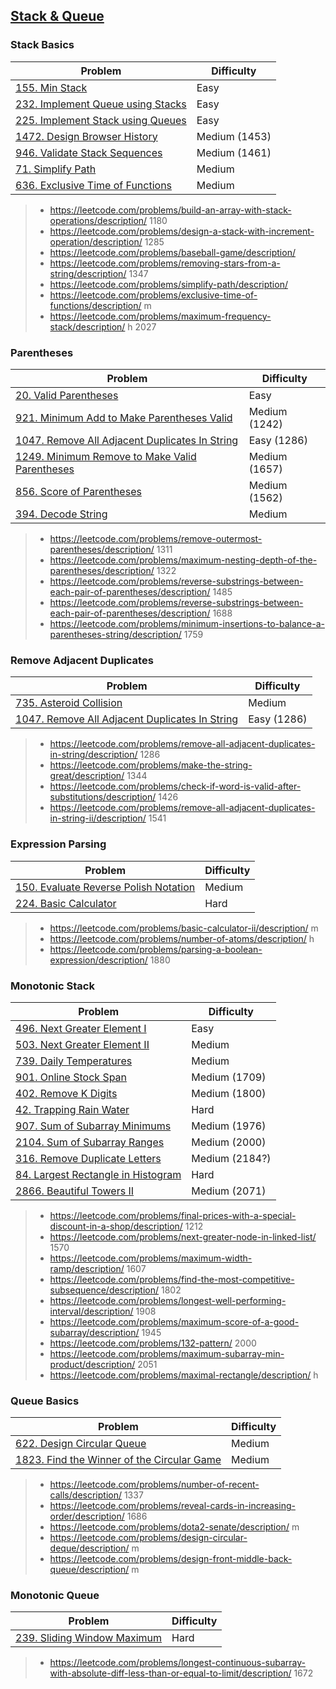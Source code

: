 ## [Stack & Queue](../topics/stack-queue.md)

### Stack Basics
| Problem          | Difficulty |
|------------------|------------|
|[155. Min Stack](../leetcode/155.min-stack.md)|Easy|
|[232. Implement Queue using Stacks](../leetcode/232.implement-queue-using-stacks.md)|Easy|
|[225. Implement Stack using Queues](../leetcode/225.implement-stack-using-queues.md)|Easy|
|[1472. Design Browser History](../leetcode/1472.design-browser-history.md)|Medium (1453)|
|[946. Validate Stack Sequences](../leetcode/946.validate-stack-sequences.md)|Medium (1461)|
|[71. Simplify Path](../leetcode/71.simplify-path.md)|Medium|
|[636. Exclusive Time of Functions](../leetcode/636.exclusive-time-of-functions.md)|Medium|

> * https://leetcode.com/problems/build-an-array-with-stack-operations/description/ 1180
> * https://leetcode.com/problems/design-a-stack-with-increment-operation/description/ 1285
> * https://leetcode.com/problems/baseball-game/description/
> * https://leetcode.com/problems/removing-stars-from-a-string/description/ 1347
> * https://leetcode.com/problems/simplify-path/description/
> * https://leetcode.com/problems/exclusive-time-of-functions/description/ m
> * https://leetcode.com/problems/maximum-frequency-stack/description/ h 2027

### Parentheses
| Problem          | Difficulty |
|------------------|------------|
|[20. Valid Parentheses](../leetcode/20.valid-parentheses.md)|Easy|
|[921. Minimum Add to Make Parentheses Valid](../leetcode/921.minimum-add-to-make-parentheses-valid.md)|Medium (1242)|
|[1047. Remove All Adjacent Duplicates In String](../leetcode/1047.remove-all-adjacent-duplicates-in-string.md)|Easy (1286)|
|[1249. Minimum Remove to Make Valid Parentheses](../leetcode/1249.minimum-remove-to-make-valid-parentheses.md)|Medium (1657)|
|[856. Score of Parentheses](../leetcode/856.score-of-parentheses.md)|Medium (1562)|
|[394. Decode String](../leetcode/394.decode-string.md)|Medium|

> * https://leetcode.com/problems/remove-outermost-parentheses/description/ 1311
> * https://leetcode.com/problems/maximum-nesting-depth-of-the-parentheses/description/ 1322
> * https://leetcode.com/problems/reverse-substrings-between-each-pair-of-parentheses/description/ 1485
> * https://leetcode.com/problems/reverse-substrings-between-each-pair-of-parentheses/description/ 1688
> * https://leetcode.com/problems/minimum-insertions-to-balance-a-parentheses-string/description/ 1759

### Remove Adjacent Duplicates
| Problem          | Difficulty |
|------------------|------------|
|[735. Asteroid Collision](../leetcode/735.asteroid-collision.md)|Medium|
|[1047. Remove All Adjacent Duplicates In String](../leetcode/1047.remove-all-adjacent-duplicates-in-string.md)|Easy (1286)|

> * https://leetcode.com/problems/remove-all-adjacent-duplicates-in-string/description/ 1286
> * https://leetcode.com/problems/make-the-string-great/description/ 1344
> * https://leetcode.com/problems/check-if-word-is-valid-after-substitutions/description/ 1426
> * https://leetcode.com/problems/remove-all-adjacent-duplicates-in-string-ii/description/ 1541

### Expression Parsing
| Problem          | Difficulty |
|------------------|------------|
|[150. Evaluate Reverse Polish Notation](../leetcode/150.evaluate-reverse-polish-notation.md)|Medium|
|[224. Basic Calculator](../leetcode/224.basic-calculator.md)|Hard|

> * https://leetcode.com/problems/basic-calculator-ii/description/ m
> * https://leetcode.com/problems/number-of-atoms/description/ h
> * https://leetcode.com/problems/parsing-a-boolean-expression/description/ 1880

### Monotonic Stack
| Problem          | Difficulty |
|------------------|------------|
|[496. Next Greater Element I](../leetcode/496.next-greater-element-i.md)|Easy|
|[503. Next Greater Element II](../leetcode/503.next-greater-element-ii.md)|Medium|
|[739. Daily Temperatures](../leetcode/739.daily-temperatures.md)|Medium|
|[901. Online Stock Span](../leetcode/901.online-stock-span.md)|Medium (1709)|
|[402. Remove K Digits](../leetcode/402.remove-k-digits.md)|Medium (1800)|
|[42. Trapping Rain Water](../leetcode/42.trapping-rain-water.md)|Hard|
|[907. Sum of Subarray Minimums](../leetcode/907.sum-of-subarray-minimums.md)|Medium (1976)|
|[2104. Sum of Subarray Ranges](../leetcode/2104.sum-of-subarray-ranges.md)|Medium (2000)|
|[316. Remove Duplicate Letters](../leetcode/316.remove-duplicate-letters.md)|Medium (2184?)|
|[84. Largest Rectangle in Histogram](../leetcode/84.largest-rentangle-in-histogram.md)|Hard|
|[2866. Beautiful Towers II](../leetcode/2866.beautiful-towers-ii.md)|Medium (2071)|

> * https://leetcode.com/problems/final-prices-with-a-special-discount-in-a-shop/description/ 1212
> * https://leetcode.com/problems/next-greater-node-in-linked-list/ 1570
> * https://leetcode.com/problems/maximum-width-ramp/description/ 1607
> * https://leetcode.com/problems/find-the-most-competitive-subsequence/description/ 1802
> * https://leetcode.com/problems/longest-well-performing-interval/description/ 1908
> * https://leetcode.com/problems/maximum-score-of-a-good-subarray/description/ 1945
> * https://leetcode.com/problems/132-pattern/ 2000
> * https://leetcode.com/problems/maximum-subarray-min-product/description/ 2051
> * https://leetcode.com/problems/maximal-rectangle/description/ h

### Queue Basics
| Problem          | Difficulty |
|------------------|------------|
|[622. Design Circular Queue](../leetcode/622.design-circular-queue.md)|Medium|
|[1823. Find the Winner of the Circular Game](../leetcode/1823.find-the-winner-of-the-circular-game.md)|Medium|

> * https://leetcode.com/problems/number-of-recent-calls/description/ 1337
> * https://leetcode.com/problems/reveal-cards-in-increasing-order/description/ 1686
> * https://leetcode.com/problems/dota2-senate/description/ m
> * https://leetcode.com/problems/design-circular-deque/description/ m
> * https://leetcode.com/problems/design-front-middle-back-queue/description/ m

### Monotonic Queue
| Problem          | Difficulty |
|------------------|------------|
|[239. Sliding Window Maximum](../leetcode/239.sliding-window-maximium.md)|Hard|

> * https://leetcode.com/problems/longest-continuous-subarray-with-absolute-diff-less-than-or-equal-to-limit/description/ 1672
